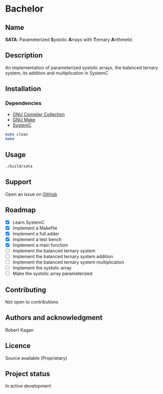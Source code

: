 # Bachelor
## Name
**SATA**: Parameterized **S**ystolic **A**rrays with **T**ernary **A**rithmetic
## Description
An implementation of parameterized systolic arrays, the balanced ternary system, its addition and multiplication in SystemC
## Installation
### Dependencies
- [GNU Compiler Collection](https://gcc.gnu.org/)
- [GNU Make](https://www.gnu.org/software/make)
- [SystemC](http://www.accellera.org/downloads/standards/systemc)
```sh
make clean
make
```
## Usage
```sh
./build/sata
```
## Support
Open an issue on [GitHub](https://github.com/libalis/bachelor/issues)
## Roadmap
- [X] Learn SystemC
- [X] Implement a Makefile
- [X] Implement a full adder
- [X] Implement a test bench
- [X] Implement a main function
- [ ] Implement the balanced ternary system
- [ ] Implement the balanced ternary system addition
- [ ] Implement the balanced ternary system multiplication
- [ ] Implement the systolic array
- [ ] Make the systolic array parameterized
## Contributing
Not open to contributions
## Authors and acknowledgment
Robert Kagan
## Licence
Source available (Proprietary)
## Project status
In active development
